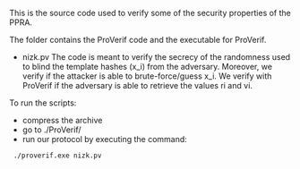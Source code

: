 This is the source code used to verify some of the security properties of the PPRA.

The folder contains the ProVerif code and the executable for ProVerif.

- nizk.pv 
The code is meant to verify the secrecy of the randomness used to blind the template hashes (x_i) from the adversary. 
Moreover, we verify if the attacker is able to brute-force/guess x_i. 
We verify with ProVerif if the adversary is able to retrieve the values ri and vi.


To run the scripts:
- compress the archive
- go to ./ProVerif/
- run our protocol by executing the command:
```properties
 ./proverif.exe nizk.pv 
```  


